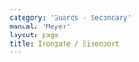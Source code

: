 ```yaml
---
category: 'Guards - Secondary'
manual: 'Meyer'
layout: page
title: Irongate / Eisenport
---
```


<link rel="import" href="/bower_components/polymer/polymer.html">
<link rel="import" href="shared-styles.html">

<dom-module id="{{ page.url | split:'/' | last | remove: '.html' }}-element">
  <template>
    <style include="shared-styles">
      :host {
        display: block;

        padding: 10px;
      }
    </style>

    <div class="card">

      <h1>{{ page.title }}</h1>
      <blockquote><p>The Irongate is done thus: stand with your right foot forward and hold your sword with the hilt in front of your knee with straight hanging arms, so that your point extends up toward your opponent's face. Thus you have your sword in front of you for protection like an iron door; for when you stand with your feet wide, so that your body is low, you can put off all cuts and thrusts from this position.</p></blockquote>

      <p>Unfortunately there is no illustration demonstrate this guard in the longsword manual but there is a similar guard in Rapier. One might think of it as an extended <a href="pflug">Plow</a> with the sword in front of the body.</p>

      <img class="card-image" src="/manuals/meyer/images/guards/eisenport-rapier-illustration.jpg">

    </div>
  </template>

  <script>
    Polymer({
      is: '{{ page.url | split:'/' | last | remove: '.html' }}-element',
    });
  </script>
</dom-module>